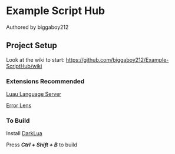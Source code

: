 # Example Script Hub

Authored by biggaboy212

## Project Setup

Look at the wiki to start: <https://github.com/biggaboy212/Example-ScriptHub/wiki>

### Extensions Recommended

[Luau Language Server](https://marketplace.visualstudio.com/items?itemName=JohnnyMorganz.luau-lsp)

[Error Lens](https://marketplace.visualstudio.com/items?itemName=usernamehw.errorlens)

### To Build

Install [DarkLua](https://github.com/seaofvoices/darklua/releases/latest)

Press ***Ctrl + Shift + B*** to build
